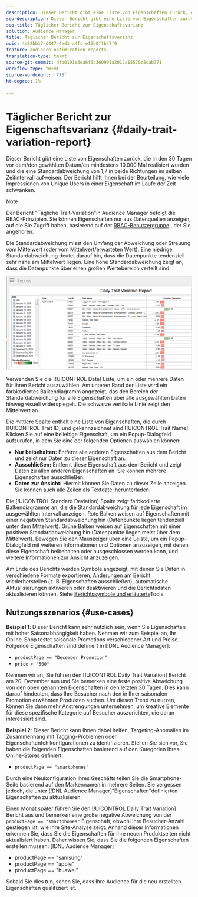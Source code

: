 ```yaml
---
description: Dieser Bericht gibt eine Liste von Eigenschaften zurück, die in den 30 Tagen vor dem/den gewählten Datum/en mindestens 10.000 Mal realisiert wurden und die eine Standardabweichung von 1,7 in beide Richtungen im selben Zeitintervall aufweisen. Der Bericht hilft Ihnen bei der Beurteilung, wie viele Impressionen von Unique Users in einer Eigenschaft im Laufe der Zeit schwanken.
seo-description: Dieser Bericht gibt eine Liste von Eigenschaften zurück, die in den 30 Tagen vor dem/den gewählten Datum/en mindestens 10.000 Mal realisiert wurden und die eine Standardabweichung von 1,7 in beide Richtungen im selben Zeitintervall aufweisen. Der Bericht hilft Ihnen bei der Beurteilung, wie viele Impressionen von Unique Users in einer Eigenschaft im Laufe der Zeit schwanken.
seo-title: Täglicher Bericht zur Eigenschaftsvarianz
solution: Audience Manager
title: Täglicher Bericht zur Eigenschaftsvarianz
uuid: 4e82bb17-d447-4ed1-a4fc-e15b0f1b47f0
feature: audience optimization reports
translation-type: tm+mt
source-git-commit: dfb0191e3ea6f6c360991a2012a15570b5cab771
workflow-type: tm+mt
source-wordcount: '773'
ht-degree: 1%

---
```



# Täglicher Bericht zur Eigenschaftsvarianz {#daily-trait-variation-report}

Dieser Bericht gibt eine Liste von Eigenschaften zurück, die in den 30 Tagen vor dem/den gewählten Datum/en mindestens 10.000 Mal realisiert wurden und die eine Standardabweichung von 1,7 in beide Richtungen im selben Zeitintervall aufweisen. Der Bericht hilft Ihnen bei der Beurteilung, wie viele Impressionen von Unique Users in einer Eigenschaft im Laufe der Zeit schwanken.

>[!NOTE]
>
>Der Bericht &quot;Tägliche Trait-Variation&quot;in Audience Manager befolgt die RBAC-Prinzipien. Sie können Eigenschaften nur aus Datenquellen anzeigen, auf die Sie Zugriff haben, basierend auf der [RBAC-Benutzergruppe](/help/using/features/administration/administration-overview.md) , der Sie angehören.

Die Standardabweichung misst den Umfang der Abweichung oder Streuung vom Mittelwert (oder vom Mittelwert/erwarteten Wert). Eine niedrige Standardabweichung deutet darauf hin, dass die Datenpunkte tendenziell sehr nahe am Mittelwert liegen. Eine hohe Standardabweichung zeigt an, dass die Datenpunkte über einen großen Wertebereich verteilt sind.

![](assets/daily_trait_variation.png)

Verwenden Sie die [!UICONTROL Date] Liste, um ein oder mehrere Daten für Ihren Bericht auszuwählen. Am unteren Rand der Liste wird ein farbkodiertes Balkendiagramm angezeigt, das den Bereich der Standardabweichung für alle Eigenschaften über alle ausgewählten Daten hinweg visuell widerspiegelt. Die schwarze vertikale Linie zeigt den Mittelwert an.

Die mittlere Spalte enthält eine Liste von Eigenschaften, die durch [!UICONTROL Trait ID] und gekennzeichnet sind [!UICONTROL Trait Name]. Klicken Sie auf eine beliebige Eigenschaft, um ein Popup-Dialogfeld aufzurufen, in dem Sie eine der folgenden Optionen auswählen können:

* **Nur beibehalten:** Entfernt alle anderen Eigenschaften aus dem Bericht und zeigt nur Daten zu dieser Eigenschaft an.
* **Ausschließen:** Entfernt diese Eigenschaft aus dem Bericht und zeigt Daten zu allen anderen Eigenschaften an. Sie können mehrere Eigenschaften ausschließen.
* **Daten zur Ansicht:** Hiermit können Sie Daten zu dieser Zeile anzeigen. Sie können auch alle Zeilen als Textdatei herunterladen.

Die [!UICONTROL Standard Deviation] Spalte zeigt farbkodierte Balkendiagramme an, die die Standardabweichung für jede Eigenschaft im ausgewählten Intervall anzeigen. Rote Balken weisen auf Eigenschaften mit einer negativen Standardabweichung hin (Datenpunkte liegen tendenziell unter dem Mittelwert). Grüne Balken weisen auf Eigenschaften mit einer positiven Standardabweichung hin (Datenpunkte liegen meist über dem Mittelwert). Bewegen Sie den Mauszeiger über eine Leiste, um ein Popup-Dialogfeld mit weiteren Informationen und Optionen anzuzeigen, mit denen diese Eigenschaft beibehalten oder ausgeschlossen werden kann, und weitere Informationen zur Ansicht anzuzeigen.

Am Ende des Berichts werden Symbole angezeigt, mit denen Sie Daten in verschiedene Formate exportieren, Änderungen am Bericht wiederherstellen (z. B. Eigenschaften ausschließen), automatische Aktualisierungen aktivieren oder deaktivieren und die Berichtsdaten aktualisieren können. Siehe [Berichtssymbole und erläuterte](../../reporting/dynamic-reports/interactive-report-technology.md#icons-tools-explained)Tools.

## Nutzungsszenarios {#use-cases}

**Beispiel 1**: Dieser Bericht kann sehr nützlich sein, wenn Sie Eigenschaften mit hoher Saisonabhängigkeit haben. Nehmen wir zum Beispiel an, Ihr Online-Shop testet saisonale Promotions verschiedener Art und Preise. Folgende Eigenschaften sind definiert in [!DNL Audience Manager]:

* `productPage == "December Promotion"`
* `price > "500"`

Nehmen wir an, Sie führen den [!UICONTROL Daily Trait Variation] Bericht am 20. Dezember aus und Sie bemerken eine feste positive Abweichung von den oben genannten Eigenschaften in den letzten 30 Tagen. Dies kann darauf hindeuten, dass Ihre Besucher nach den in Ihrer saisonalen Promotion erwähnten Produkten suchen. Um diesen Trend zu nutzen, können Sie dann mehr Anstrengungen unternehmen, um kreative Elemente für diese spezifische Kategorie auf Besucher auszurichten, die daran interessiert sind.

**Beispiel 2**: Dieser Bericht kann Ihnen dabei helfen, Targeting-Anomalien im Zusammenhang mit Tagging-Problemen oder Eigenschaftenfehlkonfigurationen zu identifizieren. Stellen Sie sich vor, Sie haben die folgenden Eigenschaften basierend auf den Kategorien Ihres Online-Stores definiert:

* `productPage == "smartphones"`

Durch eine Neukonfiguration Ihres Geschäfts teilen Sie die Smartphone-Seite basierend auf den Markennamen in mehrere Seiten. Sie vergessen jedoch, die unter [!DNL Audience Manager]&quot;Eigenschaften&quot;definierten Eigenschaften zu aktualisieren.

Einen Monat später führen Sie den [!UICONTROL Daily Trait Variation] Bericht aus und bemerken eine große negative Abweichung von der `productPage == "smartphones"` Eigenschaft, obwohl Ihre Besucher-Anzahl gestiegen ist, wie Ihre Site-Analyse zeigt. Anhand dieser Informationen erkennen Sie, dass Sie die Eigenschaften für Ihre neuen Produktseiten nicht aktualisiert haben. Daher wissen Sie, dass Sie die folgenden Eigenschaften erstellen müssen: [!DNL Audience Manager]

* productPage == &quot;samsung&quot;
* productPage == &quot;apple&quot;
* productPage == &quot;huawei&quot;

Sobald Sie dies tun, sehen Sie, dass Ihre Audience für die neu erstellten Eigenschaften qualifiziert ist.
